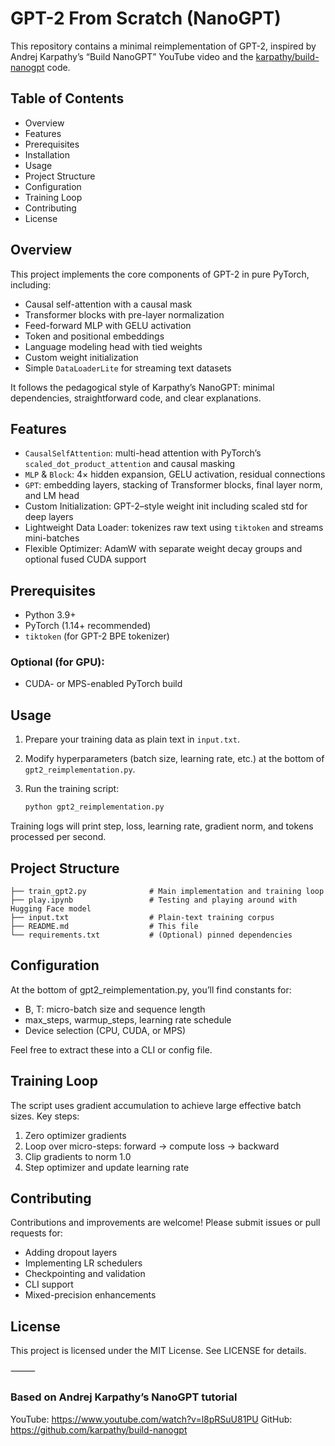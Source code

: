 # GPT-2 From Scratch (NanoGPT)

This repository contains a minimal reimplementation of GPT-2, inspired by Andrej Karpathy’s “Build NanoGPT” YouTube video and the [karpathy/build-nanogpt](https://github.com/karpathy/build-nanogpt) code.

## Table of Contents

- Overview
- Features
- Prerequisites
- Installation
- Usage
- Project Structure
- Configuration
- Training Loop
- Contributing
- License

## Overview

This project implements the core components of GPT-2 in pure PyTorch, including:

- Causal self-attention with a causal mask  
- Transformer blocks with pre-layer normalization  
- Feed-forward MLP with GELU activation  
- Token and positional embeddings  
- Language modeling head with tied weights  
- Custom weight initialization  
- Simple `DataLoaderLite` for streaming text datasets  

It follows the pedagogical style of Karpathy’s NanoGPT: minimal dependencies, straightforward code, and clear explanations.

## Features

- `CausalSelfAttention`: multi-head attention with PyTorch’s `scaled_dot_product_attention` and causal masking  
- `MLP` & `Block`: 4× hidden expansion, GELU activation, residual connections  
- `GPT`: embedding layers, stacking of Transformer blocks, final layer norm, and LM head  
- Custom Initialization: GPT-2–style weight init including scaled std for deep layers  
- Lightweight Data Loader: tokenizes raw text using `tiktoken` and streams mini-batches  
- Flexible Optimizer: AdamW with separate weight decay groups and optional fused CUDA support  

## Prerequisites

- Python 3.9+  
- PyTorch (1.14+ recommended)  
- `tiktoken` (for GPT-2 BPE tokenizer)  

### Optional (for GPU):

- CUDA- or MPS-enabled PyTorch build  

## Usage

1. Prepare your training data as plain text in `input.txt`.  
2. Modify hyperparameters (batch size, learning rate, etc.) at the bottom of `gpt2_reimplementation.py`.  
3. Run the training script:

    ```bash
    python gpt2_reimplementation.py
    ```

Training logs will print step, loss, learning rate, gradient norm, and tokens processed per second.

## Project Structure

```text
├── train_gpt2.py              # Main implementation and training loop  
├── play.ipynb                 # Testing and playing around with Hugging Face model  
├── input.txt                  # Plain-text training corpus  
├── README.md                  # This file  
└── requirements.txt           # (Optional) pinned dependencies  
```

## Configuration

At the bottom of gpt2_reimplementation.py, you’ll find constants for:
- B, T: micro-batch size and sequence length
- max_steps, warmup_steps, learning rate schedule
- Device selection (CPU, CUDA, or MPS)

Feel free to extract these into a CLI or config file.

## Training Loop

The script uses gradient accumulation to achieve large effective batch sizes. Key steps:
1. Zero optimizer gradients
2.	Loop over micro-steps: forward → compute loss → backward
3.	Clip gradients to norm 1.0
4.	Step optimizer and update learning rate

## Contributing

Contributions and improvements are welcome! Please submit issues or pull requests for:
- Adding dropout layers
- Implementing LR schedulers
- Checkpointing and validation
- CLI support
- Mixed-precision enhancements

## License

This project is licensed under the MIT License. See LICENSE for details.

⸻

### Based on Andrej Karpathy’s NanoGPT tutorial
YouTube: https://www.youtube.com/watch?v=l8pRSuU81PU
GitHub: https://github.com/karpathy/build-nanogpt
